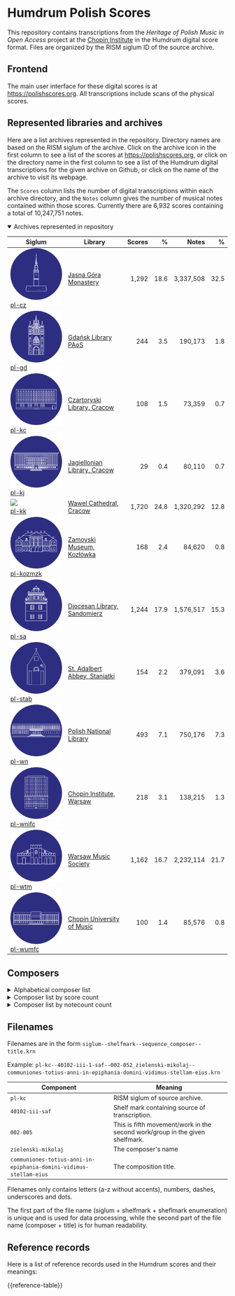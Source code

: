 Humdrum Polish Scores
======================================

This repository contains transcriptions from the _Heritage of Polish
Music in Open Access_ project at the [Chopin Institute](https://nifc.pl/en) in the
Humdrum digital score format.   Files are organized by the RISM siglum ID of the
source archive.



Frontend
--------

The main user interface for these digital scores is at https://polishscores.org.
All transcriptions include scans of the physical scores.



Represented libraries and archives
----------------------------------

Here are a list archives represented in the repository.  Directory
names are based on the RISM siglum of the archive.  Click on the
archive icon in the first column to see a list of the scores at
https://polishscores.org, or click on the directory name in the
first column to see a list of the Humdrum digital transcriptions
for the given archive on Github, or click on the name of the archive
to visit its webpage.

The `Scores` column lists the number of digital transcriptions within
each archive directory, and the `Notes` column gives the number of
musical notes contained within those scores.   Currently there are
6,932 scores containing a total of 10,247,751 notes.

<details open><summary>Archives represented in repository</summary>

| Siglum | Library | Scores |    % | Notes |    % |
| ------ | ------- | -----: | ---: | ----: | ---: |
| <a target="_blank" href="https://polishscores.org?s=pl-cz"><img src="https://raw.githubusercontent.com/craigsapp/website-polish-scores/main/img/siglum/pl-cz.svg"></a><br/><span style="white-space:pre; text-align:center;" class="nobr">[pl-cz](https://github.com/pl-wnifc/humdrum-polish-scores/tree/main/pl-cz/kern)</span></span> | [Jasna Góra Monastery](https://jasnagora.pl/en/o-sanktuarium/biblioteki/biblioteka-jasnogorska) | 1,292 | 18.6 | 3,337,508 | 32.5 |
| <a target="_blank" href="https://polishscores.org?s=pl-gd"><img src="https://raw.githubusercontent.com/craigsapp/website-polish-scores/main/img/siglum/pl-gd.svg"></a><br/><span style="white-space:pre; text-align:center;" class="nobr">[pl-gd](https://github.com/pl-wnifc/humdrum-polish-scores/tree/main/pl-gd/kern)</span></span> | [Gdańsk Library PAoS](https://bgpan.gda.pl/?lang=en) | 244 | 3.5 | 190,173 | 1.8 |
| <a target="_blank" href="https://polishscores.org?s=pl-kc"><img src="https://raw.githubusercontent.com/craigsapp/website-polish-scores/main/img/siglum/pl-kc.svg"></a><br/><span style="white-space:pre; text-align:center;" class="nobr">[pl-kc](https://github.com/pl-wnifc/humdrum-polish-scores/tree/main/pl-kc/kern)</span></span> | [Czartoryski Library, Cracow](https://mnk.pl/branch/the-princes-czartoyski-library) | 108 | 1.5 | 73,359 | 0.7 |
| <a target="_blank" href="https://polishscores.org?s=pl-kj"><img src="https://raw.githubusercontent.com/craigsapp/website-polish-scores/main/img/siglum/pl-kj.svg"></a><br/><span style="white-space:pre; text-align:center;" class="nobr">[pl-kj](https://github.com/pl-wnifc/humdrum-polish-scores/tree/main/pl-kj/kern)</span></span> | [Jagiellonian Library, Cracow](https://bj.uj.edu.pl/en_GB/start-en) | 29 | 0.4 | 80,110 | 0.7 |
| <a target="_blank" href="https://polishscores.org?s=pl-kk"><img src="https://raw.githubusercontent.com/craigsapp/website-polish-scores/main/img/siglum/pl-kk.svg"></a><br/><span style="white-space:pre; text-align:center;" class="nobr">[pl-kk](https://github.com/pl-wnifc/humdrum-polish-scores/tree/main/pl-kk/kern)</span></span> | [Wawel Cathedral, Cracow](http://akkk.com.pl) | 1,720 | 24.8 | 1,320,292 | 12.8 |
| <a target="_blank" href="https://polishscores.org?s=pl-kozmzk"><img src="https://raw.githubusercontent.com/craigsapp/website-polish-scores/main/img/siglum/pl-kozmzk.svg"></a><br/><span style="white-space:pre; text-align:center;" class="nobr">[pl-kozmzk](https://github.com/pl-wnifc/humdrum-polish-scores/tree/main/pl-kozmzk/kern)</span></span> | [Zamoyski Museum, Kozłówka](https://www-muzeumzamoyskich-pl.translate.goog/?_x_tr_sch=http&_x_tr_sl=auto&_x_tr_tl=en&_x_tr_hl=en) | 168 | 2.4 | 84,620 | 0.8 |
| <a target="_blank" href="https://polishscores.org?s=pl-sa"><img src="https://raw.githubusercontent.com/craigsapp/website-polish-scores/main/img/siglum/pl-sa.svg"></a><br/><span style="white-space:pre; text-align:center;" class="nobr">[pl-sa](https://github.com/pl-wnifc/humdrum-polish-scores/tree/main/pl-sa/kern)</span></span> | [Diocesan Library, Sandomierz](http://bc.bdsandomierz.pl/dlibra?language=en) | 1,244 | 17.9 | 1,576,517 | 15.3 |
| <a target="_blank" href="https://polishscores.org?s=pl-stab"><img src="https://raw.githubusercontent.com/craigsapp/website-polish-scores/main/img/siglum/pl-stab.svg"></a><br/><span style="white-space:pre; text-align:center;" class="nobr">[pl-stab](https://github.com/pl-wnifc/humdrum-polish-scores/tree/main/pl-stab/kern)</span></span> | [St. Adalbert Abbey, Staniątki](https://rism.info/library_collections/2017/09/28/music-in-the-convent-of-st-adalberts-abbey-in.html) | 154 | 2.2 | 379,091 | 3.6 |
| <a target="_blank" href="https://polishscores.org?s=pl-wn"><img src="https://raw.githubusercontent.com/craigsapp/website-polish-scores/main/img/siglum/pl-wn.svg"></a><br/><span style="white-space:pre; text-align:center;" class="nobr">[pl-wn](https://github.com/pl-wnifc/humdrum-polish-scores/tree/main/pl-wn/kern)</span></span> | [Polish National Library](https://www.bn.org.pl/en) | 493 | 7.1 | 750,176 | 7.3 |
| <a target="_blank" href="https://polishscores.org?s=pl-wnifc"><img src="https://raw.githubusercontent.com/craigsapp/website-polish-scores/main/img/siglum/pl-wnifc.svg"></a><br/><span style="white-space:pre; text-align:center;" class="nobr">[pl-wnifc](https://github.com/pl-wnifc/humdrum-polish-scores/tree/main/pl-wnifc/kern)</span></span> | [Chopin Institute, Warsaw](https://nifc.pl/en) | 218 | 3.1 | 138,215 | 1.3 |
| <a target="_blank" href="https://polishscores.org?s=pl-wtm"><img src="https://raw.githubusercontent.com/craigsapp/website-polish-scores/main/img/siglum/pl-wtm.svg"></a><br/><span style="white-space:pre; text-align:center;" class="nobr">[pl-wtm](https://github.com/pl-wnifc/humdrum-polish-scores/tree/main/pl-wtm/kern)</span></span> | [Warsaw Music Society](http://warszawskietowarzystwomuzyczne.pl/biblioteka/) | 1,162 | 16.7 | 2,232,114 | 21.7 |
| <a target="_blank" href="https://polishscores.org?s=pl-wumfc"><img src="https://raw.githubusercontent.com/craigsapp/website-polish-scores/main/img/siglum/pl-wumfc.svg"></a><br/><span style="white-space:pre; text-align:center;" class="nobr">[pl-wumfc](https://github.com/pl-wnifc/humdrum-polish-scores/tree/main/pl-wumfc/kern)</span></span> | [Chopin University of Music](http://www.biblioteka.chopin.edu.pl/pl) | 100 | 1.4 | 85,576 | 0.8 |

</details>



Composers
---------

<details markdown="1">
<summary> Alphabetical composer list</summary>

| Composer | Scores | Notes |
| -------- | -----: | ----: |
| Abersbach, Jan Jiří | 2 | 1,693 |
| Anerio, Giovanni Francesco | 6 | 7,670 |
| Anonymous | 1,944 | 1,152,611 |
| Asola, Giovanni Matteo | 23 | 12,800 |
| Astorga, Emanuele d' | 1 | 1,682 |
| Bach, Johann Christian | 6 | 12,311 |
| Barcicki, Jan | 6 | 2,666 |
| Bauer | 7 | 18,882 |
| Bauer, Joseph Anton | 1 | 1,494 |
| Bazylik, Cyprian | 8 | 1,737 |
| Beethoven, Ludwig van | 1 | 2,480 |
| Bellinzani, Paolo Benedetto | 4 | 3,792 |
| Bencini | 1 | 1,712 |
| Biandrà, Giovanni Pietro | 2 | 1,140 |
| Binder, Christlieb Siegmund | 6 | 9,216 |
| Boczkowski, Kazimierz | 3 | 7,182 |
| Bogoimski, Tadeusz | 5 | 13,604 |
| Boguński, Baltazar | 7 | 39,063 |
| Bohdanowicz, Bazyli | 4 | 6,535 |
| Boieldieu, Adrien | 1 | 356 |
| Bolehovský, Josef | 21 | 60,992 |
| Borek, Krzysztof | 9 | 7,256 |
| Borimius, Jan | 1 | 983 |
| Bortnjanskij, Dmitrij Stepanovič | 1 | 251 |
| Braun, Jan | 1 | 4,949 |
| Brentner, Johann Joseph Ignaz | 10 | 13,162 |
| Brioschi, Antonio | 4 | 3,284 |
| Brixi, František Xaver | 5 | 20,396 |
| Brixi, Viktorín | 2 | 9,614 |
| Brykner, Jerzy | 26 | 37,624 |
| Brzezińska, Filipina | 1 | 595 |
| Bułakowski, Stefan | 13 | 15,440 |
| Bühler, Franz | 1 | 180 |
| Bądarzewska, Tekla | 7 | 8,598 |
| Cadéac, Pierre | 10 | 7,567 |
| Caldara, Antonio | 1 | 1,138 |
| Cardilli, Jacopo Antonio | 1 | 101 |
| Casali, Giovanni Battista | 17 | 16,205 |
| Certon, Pierre | 18 | 17,610 |
| Chodkiewicz, Zofia | 2 | 1,227 |
| Chwalibóg, Izydor Konstanty | 6 | 2,476 |
| Constanzi | 9 | 7,842 |
| Conti | 2 | 4,378 |
| Costanzi, Giovanni Battista | 18 | 10,982 |
| Cramer, Johann Baptist | 1 | 3,327 |
| Croce, Giovanni | 4 | 410 |
| Cybulski, Izydor Józef | 9 | 5,869 |
| Czajkowski, Konstanty | 1 | 1,873 |
| Czerny, Carl | 1 | 561 |
| Damse, Józef | 8 | 58,912 |
| Danielski, Florian | 2 | 2,417 |
| Danik, Ján Ignác | 9 | 18,594 |
| Danka | 9 | 20,241 |
| Dankowski, Adalbert | 149 | 417,810 |
| Daubeck, Józef | 2 | 7,032 |
| De Majo, Gian Francesco | 1 | 2,630 |
| Dembowska, Konstancja | 1 | 181 |
| Dittersdorf, Carl Ditters von | 4 | 7,906 |
| Dobrzyński, Ignacy Feliks | 30 | 88,108 |
| Elsner, Józef | 134 | 553,045 |
| Engel, Jan | 29 | 78,428 |
| Ett, Caspar | 1 | 129 |
| Fertner, Karol | 4 | 18,728 |
| Fierszewicz, Daniel | 2 | 306 |
| Figulenti | 1 | 2,221 |
| Filipowicz, P. | 1 | 144 |
| Fils, Anton | 4 | 3,987 |
| Fischietti, Giovanni | 1 | 1,690 |
| Flasza, Tomasz | 1 | 82 |
| Fleming, Jan | 9 | 36,561 |
| Flori, Georg | 4 | 496 |
| Fuchs | 1 | 281 |
| Führer, Robert | 6 | 1,749 |
| G. B. B. | 1 | 857 |
| Gabrieli, Andrea | 4 | 621 |
| Gabussi, Giulio Cesare | 2 | 237 |
| Gallus, Iacobus | 1 | 426 |
| Gawara, Walentyn | 1 | 535 |
| Geiger, Konstanze | 1 | 110 |
| Gimeshoffer | 3 | 2,806 |
| Giżycka-Zamoyska, Ludmiła | 3 | 2,234 |
| Goetz-Gieczyński, Cyryl | 15 | 77,488 |
| Gomółka, Mikołaj | 151 | 27,689 |
| Gorczycki, Grzegorz Gerwazy | 64 | 41,083 |
| Gostowski | 2 | 1,795 |
| Gotschalk, Filip | 33 | 65,232 |
| Goudimel, Claude | 8 | 6,913 |
| Gołąbek, Jakub | 6 | 9,548 |
| Graun, Carl Heinrich | 9 | 22,714 |
| Grim, Józef | 15 | 3,934 |
| Grose, Michael Ehregott | 1 | 1,092 |
| Gruberski, Eugenjusz | 2 | 2,214 |
| Guami, Gioseffo | 4 | 606 |
| Guglielmi, Pietro Alessandro | 3 | 5,706 |
| Habermann, Jan Piotr | 3 | 4,270 |
| Hanel | 6 | 1,742 |
| Haslinger | 8 | 6,007 |
| Hasse, Johann Adolf | 15 | 45,732 |
| Haydn, Joseph | 23 | 20,550 |
| Hepner | 10 | 3,214 |
| Hermanowski, A. | 3 | 7,222 |
| Hertz, Michał | 71 | 102,866 |
| Hey-Stawicki, Michał | 2 | 576 |
| Hlonowski, J. | 2 | 294 |
| Hoffmeister, Franz Anton | 2 | 755 |
| Hofmann, Leopold | 9 | 27,670 |
| Holland, Jan Dawid | 11 | 14,287 |
| Holzbauer, Ignaz | 2 | 4,785 |
| Händel, Georg Friedrich | 1 | 298 |
| Häser, August Ferdinand | 20 | 8,284 |
| Hérissant, Jehan | 3 | 2,768 |
| Ingegneri, Marc'Antonio | 1 | 192 |
| Isaac, Heinrich | 1 | 530 |
| Isouard, Nicolas | 1 | 359 |
| Jachet de Mantua | 5 | 5,723 |
| Jacotin | 2 | 3,403 |
| Janicki, Mikołaj | 4 | 3,333 |
| Janiewicz, Feliks | 17 | 36,586 |
| Janisch | 1 | 3,154 |
| Jansa, Leopold | 1 | 5,052 |
| Jarecki, Józef | 7 | 4,631 |
| Jeric | 5 | 2,986 |
| Just, Franciszek Kasper | 15 | 35,024 |
| Kalous, Václav | 8 | 34,621 |
| Kamiński, F. | 2 | 4,936 |
| Kaspar | 6 | 4,653 |
| Kasprzykowski, Ignacy | 13 | 8,407 |
| Kellerer, Christophorus | 1 | 2,292 |
| Kietliński, Albert | 1 | 555 |
| Klakowski | 9 | 22,154 |
| Kobierkowicz, Józef | 14 | 19,943 |
| Komorowski, Ignacy Marceli | 1 | 217 |
| Koperski, Maksymilian | 24 | 78,938 |
| Kotowicz | 6 | 14,262 |
| Kottritsch, Franciszek | 10 | 11,728 |
| Kozłowski, Józef | 26 | 112,560 |
| Kościuszko, Tadeusz | 4 | 2,706 |
| Krassowski | 1 | 1,944 |
| Kraszewski, Józef Ignacy | 1 | 1,257 |
| Kraus, Józef | 1 | 1,962 |
| Kraus, Lambert | 8 | 11,330 |
| Kreith | 4 | 2,010 |
| Krener, Jan | 2 | 771 |
| Kreutzer | 1 | 511 |
| Krogulski, Józef Władysław | 41 | 65,327 |
| Krzewdzieński, Paweł | 1 | 5,083 |
| Krzykowski, F. | 1 | 1,968 |
| Kuci, Mateusz | 21 | 54,046 |
| Kurpiński, Karol Kazimierz | 25 | 59,933 |
| Kuttricz, Lania | 1 | 2,389 |
| Königsperger, Marianus | 7 | 10,654 |
| Kątski, Apolinary | 18 | 74,160 |
| Kędzierski, X. A. | 1 | 206 |
| Lachner, Ignaz | 3 | 2,218 |
| Lampugnani, Giovanni Battista | 1 | 1,646 |
| Lasso, Ferdinand di | 2 | 230 |
| Lasso, Orlando di | 33 | 6,612 |
| Lasso, Rudolph di | 4 | 606 |
| Laube, Antonín | 1 | 1,643 |
| Lechleitner, Ferdinand Simon | 51 | 127,072 |
| Lessel, Franciszek | 21 | 44,016 |
| Leszczyński, Władysław | 5 | 5,885 |
| Lhéritier, Jean | 1 | 1,127 |
| Lilius, Franciszek | 38 | 24,544 |
| Lipski, Stanisław | 2 | 2,898 |
| Loos, Karel | 1 | 2,389 |
| Lubelczyk, Jakub | 1 | 180 |
| Lubomirska, Ludwika | 1 | 614 |
| Lubomirski, Kazimierz | 1 | 2,829 |
| Luna, Georgius | 92 | 251,534 |
| Luython, Carl | 8 | 4,289 |
| Löbmann, J. | 4 | 1,066 |
| M.M. | 4 | 2,324 |
| Maader, Ludwik | 46 | 116,004 |
| Maintzer, Franz | 3 | 290 |
| Majewska, J. | 1 | 203 |
| Maldere, Pierre van | 3 | 6,823 |
| Malik, Jan | 4 | 4,907 |
| Marenzio, Luca | 170 | 111,935 |
| Marescalchi, Luigi | 6 | 14,475 |
| Massaino, Tiburzio | 5 | 662 |
| Mathieu | 1 | 708 |
| Matuszkiewicz, Franciszek | 3 | 6,611 |
| Maxylewicz, Wincenty | 7 | 6,281 |
| Mel, Rinaldo del | 3 | 405 |
| Mielczewski, Marcin | 4 | 15,372 |
| Mikuli, Karol | 16 | 24,851 |
| Miné, Jacques-Claude-Adolphe | 1 | 2,388 |
| Miskiewicz, Maciej Arnulf | 1 | 204 |
| Moniuszko, Stanisław | 325 | 643,961 |
| Monte, Philippe de | 4 | 503 |
| Morales, Cristóbal de | 5 | 6,205 |
| Morawski, Józef Bernard | 2 | 3,259 |
| Moulu, Pierre | 5 | 5,077 |
| Mouton, Jean | 1 | 2,032 |
| Mrozowski, Tadeusz | 12 | 14,227 |
| Musiałowski, Jan | 1 | 464 |
| Mysliveček, Josef | 3 | 2,366 |
| Méhul, Etienne-Nicolas | 1 | 236 |
| Namieyski, Jan | 5 | 16,537 |
| Naumann, Johann Gottlieb | 4 | 8,629 |
| Neumann | 4 | 7,842 |
| Neumann, Wawrzyniec | 11 | 19,988 |
| Noskowski, Zygmunt | 85 | 140,336 |
| Nowakiewicz, Kazimierz | 26 | 60,296 |
| Nowakowski, Józef | 4 | 7,233 |
| Nowicki, Ludwik | 1 | 483 |
| Ogiński, Michał Kleofas | 6 | 4,181 |
| Orgas, Annibale | 1 | 843 |
| Orłowski, Michał | 16 | 31,120 |
| Ostrowski, Jan | 1 | 1,063 |
| Pacelli, Asprilio | 9 | 9,933 |
| Paderewski, Ignacy Jan | 100 | 85,576 |
| Palestrina, Giovanni Pierluigi da | 46 | 20,717 |
| Paszkiewicz, Andrzej | 3 | 1,031 |
| Pausch, Eugen | 7 | 11,805 |
| Pergolesi, Giovanni Battista | 12 | 15,351 |
| Pichl, Václav | 1 | 3,476 |
| Pichler, Johann Melchior | 5 | 4,737 |
| Piotrowski, Franciszek | 1 | 2,660 |
| Pitoni, Giuseppe Ottavio | 2 | 1,213 |
| Pleyel, Ignace | 14 | 24,157 |
| Pokorný, Franz Xaver | 1 | 2,500 |
| Porta, Costanzo | 2 | 151 |
| Pottier, Matthias | 3 | 452 |
| Puchalski | 1 | 181 |
| Pugnani, Gaetano | 15 | 10,742 |
| Pych, Leopold | 18 | 42,361 |
| Pękiel, Bartłomiej | 56 | 57,971 |
| Raszek, Wacław | 127 | 356,793 |
| Rathgeber, Johann Valentin | 6 | 12,747 |
| Ratti, Lorenzo | 1 | 230 |
| Renner, Josef | 7 | 6,551 |
| Rhein, Carolo de | 1 | 3,792 |
| Riccieri, Giovanni Antonio | 3 | 3,242 |
| Richling | 16 | 4,807 |
| Righini, Vincenzo | 8 | 38,549 |
| Rodowski, Aleksander | 57 | 153,296 |
| Rossini, Gioachino | 2 | 1,458 |
| Rossochalski | 1 | 1,055 |
| Rothe | 1 | 195 |
| Rudkowski, Mateusz | 1 | 234 |
| Ruffo, Vincenzo | 5 | 6,759 |
| Ruggiero | 1 | 1,933 |
| Ruth, Christian Joseph | 5 | 13,035 |
| Rychling, Wincenty Wacław | 2 | 490 |
| Rygall, Ignacy | 35 | 51,969 |
| Rzepko, Adolf | 12 | 23,735 |
| Różycki, Jacek | 12 | 10,512 |
| Sabino, Ippolito | 5 | 2,889 |
| Sacchini, Antonio | 3 | 7,768 |
| Salèpico, Josquino | 1 | 145 |
| Samin, Vulfran | 4 | 2,758 |
| Schall, Claus Nielsen | 1 | 533 |
| Schiedermayr, Johann Baptist | 1 | 1,425 |
| Scholenberger | 1 | 1,103 |
| Schwertzer, J. | 1 | 145 |
| Schöpf | 2 | 1,076 |
| Sebastian z Felsztyna | 5 | 2,867 |
| Senfl, Ludwig | 1 | 673 |
| Sieprawski, Paweł | 1 | 3,932 |
| Singenberger, Johann Baptist | 13 | 2,366 |
| Siwiński, Andrzej | 24 | 24,554 |
| Smacierzyński | 1 | 113 |
| Sokół, Andrzej | 1 | 287 |
| Sowiński, Wojciech | 63 | 204,004 |
| Stabile, Annibale | 63 | 47,467 |
| Stachowicz, Damian | 1 | 1,141 |
| Staromiejski, J. | 8 | 35,213 |
| Statkowski, Tadeusz | 1 | 6,252 |
| Stefani, Jan | 5 | 5,895 |
| Stefani, Józef | 453 | 863,468 |
| Stolle | 4 | 4,933 |
| Stolpe, Alojzy | 1 | 845 |
| Studziński, Karol | 7 | 3,333 |
| Studziński, Kazimierz | 1 | 593 |
| Studziński, Piotr | 10 | 16,914 |
| Studziński, Wincenty | 7 | 9,190 |
| Szadek, Tomasz | 9 | 10,181 |
| Szarzyński, Stanisław Sylwester | 1 | 2,363 |
| Szczurowski, Jacek | 22 | 43,304 |
| Szlagórski, Walenty | 19 | 10,509 |
| Szymanowska, Maria | 41 | 54,170 |
| Słoczyński, Wojciech | 11 | 30,495 |
| Terzago, Bernardino | 1 | 488 |
| Toeschi, Carl Joseph | 6 | 16,530 |
| Troschel | 1 | 122 |
| Troschel, Wilhelm | 34 | 45,123 |
| Turczyński, Paschalis | 1 | 1,452 |
| Turowicz, Ksawery | 1 | 219 |
| Tymolski, Fabian | 1 | 1,284 |
| Vanhal, Johann Baptist | 2 | 560 |
| Vinci, Leonardo | 1 | 1,771 |
| Vogel | 21 | 136,026 |
| Volckmer, Augustin | 119 | 414,631 |
| Wacław z Szamotuł | 1 | 219 |
| Walczyński, Franciszek | 106 | 20,219 |
| Wański, Jan | 10 | 16,836 |
| Went, Johann Nepomuk | 4 | 3,658 |
| Wieniawski, Henryk | 36 | 89,137 |
| Wieniawski, Józef | 4 | 14,629 |
| Wiltberger, August | 5 | 1,811 |
| Winter, Peter von | 2 | 757 |
| Witt, Franz Xaver | 2 | 645 |
| Wołoszko, Andrzej | 1 | 5,167 |
| Wronowicz, Maciej H. | 1 | 4,437 |
| Wroński, Adam | 1 | 7,980 |
| Wygrzywalski, Józef | 6 | 13,743 |
| Wysocki, Kasper Napoleon | 5 | 3,748 |
| Zajączkowski, Roman | 4 | 7,313 |
| Zandtfelder, Nicolaus Joseph Ignatius | 1 | 346 |
| Zangl, Johann Baptist | 6 | 3,045 |
| Zarębski, Juliusz | 19 | 69,528 |
| Zeidler, Józef | 32 | 101,423 |
| Ziegler | 3 | 4,902 |
| Zieleniewicz, Mathias | 10 | 6,192 |
| Zieleński, Mikołaj | 108 | 73,359 |
| Zientarski, Romuald Teodor | 11 | 2,859 |
| Złotaszewski, Józef | 1 | 521 |
| Ćwiklicz, Bolesław Jan | 11 | 5,162 |
| Łada, Kazimierz | 1 | 1,485 |
| Łodwigowski, Edward Stefan | 50 | 9,154 |
| Łukaszewicz, Maciej | 3 | 4,796 |
| Ścigalski, Franciszek | 51 | 160,680 |
| Śmietański, Emil Władysław | 74 | 249,194 |
| Żebrowski, Marcin Józef | 71 | 154,142 |
| Żeleński, Władysław | 150 | 307,586 |

</details>

<details markdown="1">
<summary> Composer list by score count</summary>

| Composer | Scores | Notes |
| -------- | -----: | ----: |
| Anonymous | 1,944 | 1,152,611 |
| Stefani, Józef | 453 | 863,468 |
| Moniuszko, Stanisław | 325 | 643,961 |
| Marenzio, Luca | 170 | 111,935 |
| Gomółka, Mikołaj | 151 | 27,689 |
| Żeleński, Władysław | 150 | 307,586 |
| Dankowski, Adalbert | 149 | 417,810 |
| Elsner, Józef | 134 | 553,045 |
| Raszek, Wacław | 127 | 356,793 |
| Volckmer, Augustin | 119 | 414,631 |
| Zieleński, Mikołaj | 108 | 73,359 |
| Walczyński, Franciszek | 106 | 20,219 |
| Paderewski, Ignacy Jan | 100 | 85,576 |
| Luna, Georgius | 92 | 251,534 |
| Noskowski, Zygmunt | 85 | 140,336 |
| Śmietański, Emil Władysław | 74 | 249,194 |
| Hertz, Michał | 71 | 102,866 |
| Żebrowski, Marcin Józef | 71 | 154,142 |
| Gorczycki, Grzegorz Gerwazy | 64 | 41,083 |
| Sowiński, Wojciech | 63 | 204,004 |
| Stabile, Annibale | 63 | 47,467 |
| Rodowski, Aleksander | 57 | 153,296 |
| Pękiel, Bartłomiej | 56 | 57,971 |
| Lechleitner, Ferdinand Simon | 51 | 127,072 |
| Ścigalski, Franciszek | 51 | 160,680 |
| Łodwigowski, Edward Stefan | 50 | 9,154 |
| Maader, Ludwik | 46 | 116,004 |
| Palestrina, Giovanni Pierluigi da | 46 | 20,717 |
| Krogulski, Józef Władysław | 41 | 65,327 |
| Szymanowska, Maria | 41 | 54,170 |
| Lilius, Franciszek | 38 | 24,544 |
| Wieniawski, Henryk | 36 | 89,137 |
| Rygall, Ignacy | 35 | 51,969 |
| Troschel, Wilhelm | 34 | 45,123 |
| Gotschalk, Filip | 33 | 65,232 |
| Lasso, Orlando di | 33 | 6,612 |
| Zeidler, Józef | 32 | 101,423 |
| Dobrzyński, Ignacy Feliks | 30 | 88,108 |
| Engel, Jan | 29 | 78,428 |
| Brykner, Jerzy | 26 | 37,624 |
| Kozłowski, Józef | 26 | 112,560 |
| Nowakiewicz, Kazimierz | 26 | 60,296 |
| Kurpiński, Karol Kazimierz | 25 | 59,933 |
| Koperski, Maksymilian | 24 | 78,938 |
| Siwiński, Andrzej | 24 | 24,554 |
| Asola, Giovanni Matteo | 23 | 12,800 |
| Haydn, Joseph | 23 | 20,550 |
| Szczurowski, Jacek | 22 | 43,304 |
| Bolehovský, Josef | 21 | 60,992 |
| Kuci, Mateusz | 21 | 54,046 |
| Lessel, Franciszek | 21 | 44,016 |
| Vogel | 21 | 136,026 |
| Häser, August Ferdinand | 20 | 8,284 |
| Szlagórski, Walenty | 19 | 10,509 |
| Zarębski, Juliusz | 19 | 69,528 |
| Certon, Pierre | 18 | 17,610 |
| Costanzi, Giovanni Battista | 18 | 10,982 |
| Kątski, Apolinary | 18 | 74,160 |
| Pych, Leopold | 18 | 42,361 |
| Casali, Giovanni Battista | 17 | 16,205 |
| Janiewicz, Feliks | 17 | 36,586 |
| Mikuli, Karol | 16 | 24,851 |
| Orłowski, Michał | 16 | 31,120 |
| Richling | 16 | 4,807 |
| Goetz-Gieczyński, Cyryl | 15 | 77,488 |
| Grim, Józef | 15 | 3,934 |
| Hasse, Johann Adolf | 15 | 45,732 |
| Just, Franciszek Kasper | 15 | 35,024 |
| Pugnani, Gaetano | 15 | 10,742 |
| Kobierkowicz, Józef | 14 | 19,943 |
| Pleyel, Ignace | 14 | 24,157 |
| Bułakowski, Stefan | 13 | 15,440 |
| Kasprzykowski, Ignacy | 13 | 8,407 |
| Singenberger, Johann Baptist | 13 | 2,366 |
| Mrozowski, Tadeusz | 12 | 14,227 |
| Pergolesi, Giovanni Battista | 12 | 15,351 |
| Rzepko, Adolf | 12 | 23,735 |
| Różycki, Jacek | 12 | 10,512 |
| Holland, Jan Dawid | 11 | 14,287 |
| Neumann, Wawrzyniec | 11 | 19,988 |
| Słoczyński, Wojciech | 11 | 30,495 |
| Zientarski, Romuald Teodor | 11 | 2,859 |
| Ćwiklicz, Bolesław Jan | 11 | 5,162 |
| Brentner, Johann Joseph Ignaz | 10 | 13,162 |
| Cadéac, Pierre | 10 | 7,567 |
| Hepner | 10 | 3,214 |
| Kottritsch, Franciszek | 10 | 11,728 |
| Studziński, Piotr | 10 | 16,914 |
| Wański, Jan | 10 | 16,836 |
| Zieleniewicz, Mathias | 10 | 6,192 |
| Borek, Krzysztof | 9 | 7,256 |
| Constanzi | 9 | 7,842 |
| Cybulski, Izydor Józef | 9 | 5,869 |
| Danik, Ján Ignác | 9 | 18,594 |
| Danka | 9 | 20,241 |
| Fleming, Jan | 9 | 36,561 |
| Graun, Carl Heinrich | 9 | 22,714 |
| Hofmann, Leopold | 9 | 27,670 |
| Klakowski | 9 | 22,154 |
| Pacelli, Asprilio | 9 | 9,933 |
| Szadek, Tomasz | 9 | 10,181 |
| Bazylik, Cyprian | 8 | 1,737 |
| Damse, Józef | 8 | 58,912 |
| Goudimel, Claude | 8 | 6,913 |
| Haslinger | 8 | 6,007 |
| Kalous, Václav | 8 | 34,621 |
| Kraus, Lambert | 8 | 11,330 |
| Luython, Carl | 8 | 4,289 |
| Righini, Vincenzo | 8 | 38,549 |
| Staromiejski, J. | 8 | 35,213 |
| Bauer | 7 | 18,882 |
| Boguński, Baltazar | 7 | 39,063 |
| Bądarzewska, Tekla | 7 | 8,598 |
| Jarecki, Józef | 7 | 4,631 |
| Königsperger, Marianus | 7 | 10,654 |
| Maxylewicz, Wincenty | 7 | 6,281 |
| Pausch, Eugen | 7 | 11,805 |
| Renner, Josef | 7 | 6,551 |
| Studziński, Karol | 7 | 3,333 |
| Studziński, Wincenty | 7 | 9,190 |
| Anerio, Giovanni Francesco | 6 | 7,670 |
| Bach, Johann Christian | 6 | 12,311 |
| Barcicki, Jan | 6 | 2,666 |
| Binder, Christlieb Siegmund | 6 | 9,216 |
| Chwalibóg, Izydor Konstanty | 6 | 2,476 |
| Führer, Robert | 6 | 1,749 |
| Gołąbek, Jakub | 6 | 9,548 |
| Hanel | 6 | 1,742 |
| Kaspar | 6 | 4,653 |
| Kotowicz | 6 | 14,262 |
| Marescalchi, Luigi | 6 | 14,475 |
| Ogiński, Michał Kleofas | 6 | 4,181 |
| Rathgeber, Johann Valentin | 6 | 12,747 |
| Toeschi, Carl Joseph | 6 | 16,530 |
| Wygrzywalski, Józef | 6 | 13,743 |
| Zangl, Johann Baptist | 6 | 3,045 |
| Bogoimski, Tadeusz | 5 | 13,604 |
| Brixi, František Xaver | 5 | 20,396 |
| Jachet de Mantua | 5 | 5,723 |
| Jeric | 5 | 2,986 |
| Leszczyński, Władysław | 5 | 5,885 |
| Massaino, Tiburzio | 5 | 662 |
| Morales, Cristóbal de | 5 | 6,205 |
| Moulu, Pierre | 5 | 5,077 |
| Namieyski, Jan | 5 | 16,537 |
| Pichler, Johann Melchior | 5 | 4,737 |
| Ruffo, Vincenzo | 5 | 6,759 |
| Ruth, Christian Joseph | 5 | 13,035 |
| Sabino, Ippolito | 5 | 2,889 |
| Sebastian z Felsztyna | 5 | 2,867 |
| Stefani, Jan | 5 | 5,895 |
| Wiltberger, August | 5 | 1,811 |
| Wysocki, Kasper Napoleon | 5 | 3,748 |
| Bellinzani, Paolo Benedetto | 4 | 3,792 |
| Bohdanowicz, Bazyli | 4 | 6,535 |
| Brioschi, Antonio | 4 | 3,284 |
| Croce, Giovanni | 4 | 410 |
| Dittersdorf, Carl Ditters von | 4 | 7,906 |
| Fertner, Karol | 4 | 18,728 |
| Fils, Anton | 4 | 3,987 |
| Flori, Georg | 4 | 496 |
| Gabrieli, Andrea | 4 | 621 |
| Guami, Gioseffo | 4 | 606 |
| Janicki, Mikołaj | 4 | 3,333 |
| Kościuszko, Tadeusz | 4 | 2,706 |
| Kreith | 4 | 2,010 |
| Lasso, Rudolph di | 4 | 606 |
| Löbmann, J. | 4 | 1,066 |
| M.M. | 4 | 2,324 |
| Malik, Jan | 4 | 4,907 |
| Mielczewski, Marcin | 4 | 15,372 |
| Monte, Philippe de | 4 | 503 |
| Naumann, Johann Gottlieb | 4 | 8,629 |
| Neumann | 4 | 7,842 |
| Nowakowski, Józef | 4 | 7,233 |
| Samin, Vulfran | 4 | 2,758 |
| Stolle | 4 | 4,933 |
| Went, Johann Nepomuk | 4 | 3,658 |
| Wieniawski, Józef | 4 | 14,629 |
| Zajączkowski, Roman | 4 | 7,313 |
| Boczkowski, Kazimierz | 3 | 7,182 |
| Gimeshoffer | 3 | 2,806 |
| Giżycka-Zamoyska, Ludmiła | 3 | 2,234 |
| Guglielmi, Pietro Alessandro | 3 | 5,706 |
| Habermann, Jan Piotr | 3 | 4,270 |
| Hermanowski, A. | 3 | 7,222 |
| Hérissant, Jehan | 3 | 2,768 |
| Lachner, Ignaz | 3 | 2,218 |
| Maintzer, Franz | 3 | 290 |
| Maldere, Pierre van | 3 | 6,823 |
| Matuszkiewicz, Franciszek | 3 | 6,611 |
| Mel, Rinaldo del | 3 | 405 |
| Mysliveček, Josef | 3 | 2,366 |
| Paszkiewicz, Andrzej | 3 | 1,031 |
| Pottier, Matthias | 3 | 452 |
| Riccieri, Giovanni Antonio | 3 | 3,242 |
| Sacchini, Antonio | 3 | 7,768 |
| Ziegler | 3 | 4,902 |
| Łukaszewicz, Maciej | 3 | 4,796 |
| Abersbach, Jan Jiří | 2 | 1,693 |
| Biandrà, Giovanni Pietro | 2 | 1,140 |
| Brixi, Viktorín | 2 | 9,614 |
| Chodkiewicz, Zofia | 2 | 1,227 |
| Conti | 2 | 4,378 |
| Danielski, Florian | 2 | 2,417 |
| Daubeck, Józef | 2 | 7,032 |
| Fierszewicz, Daniel | 2 | 306 |
| Gabussi, Giulio Cesare | 2 | 237 |
| Gostowski | 2 | 1,795 |
| Gruberski, Eugenjusz | 2 | 2,214 |
| Hey-Stawicki, Michał | 2 | 576 |
| Hlonowski, J. | 2 | 294 |
| Hoffmeister, Franz Anton | 2 | 755 |
| Holzbauer, Ignaz | 2 | 4,785 |
| Jacotin | 2 | 3,403 |
| Kamiński, F. | 2 | 4,936 |
| Krener, Jan | 2 | 771 |
| Lasso, Ferdinand di | 2 | 230 |
| Lipski, Stanisław | 2 | 2,898 |
| Morawski, Józef Bernard | 2 | 3,259 |
| Pitoni, Giuseppe Ottavio | 2 | 1,213 |
| Porta, Costanzo | 2 | 151 |
| Rossini, Gioachino | 2 | 1,458 |
| Rychling, Wincenty Wacław | 2 | 490 |
| Schöpf | 2 | 1,076 |
| Vanhal, Johann Baptist | 2 | 560 |
| Winter, Peter von | 2 | 757 |
| Witt, Franz Xaver | 2 | 645 |
| Astorga, Emanuele d' | 1 | 1,682 |
| Bauer, Joseph Anton | 1 | 1,494 |
| Beethoven, Ludwig van | 1 | 2,480 |
| Bencini | 1 | 1,712 |
| Boieldieu, Adrien | 1 | 356 |
| Borimius, Jan | 1 | 983 |
| Bortnjanskij, Dmitrij Stepanovič | 1 | 251 |
| Braun, Jan | 1 | 4,949 |
| Brzezińska, Filipina | 1 | 595 |
| Bühler, Franz | 1 | 180 |
| Caldara, Antonio | 1 | 1,138 |
| Cardilli, Jacopo Antonio | 1 | 101 |
| Cramer, Johann Baptist | 1 | 3,327 |
| Czajkowski, Konstanty | 1 | 1,873 |
| Czerny, Carl | 1 | 561 |
| De Majo, Gian Francesco | 1 | 2,630 |
| Dembowska, Konstancja | 1 | 181 |
| Ett, Caspar | 1 | 129 |
| Figulenti | 1 | 2,221 |
| Filipowicz, P. | 1 | 144 |
| Fischietti, Giovanni | 1 | 1,690 |
| Flasza, Tomasz | 1 | 82 |
| Fuchs | 1 | 281 |
| G. B. B. | 1 | 857 |
| Gallus, Iacobus | 1 | 426 |
| Gawara, Walentyn | 1 | 535 |
| Geiger, Konstanze | 1 | 110 |
| Grose, Michael Ehregott | 1 | 1,092 |
| Händel, Georg Friedrich | 1 | 298 |
| Ingegneri, Marc'Antonio | 1 | 192 |
| Isaac, Heinrich | 1 | 530 |
| Isouard, Nicolas | 1 | 359 |
| Janisch | 1 | 3,154 |
| Jansa, Leopold | 1 | 5,052 |
| Kellerer, Christophorus | 1 | 2,292 |
| Kietliński, Albert | 1 | 555 |
| Komorowski, Ignacy Marceli | 1 | 217 |
| Krassowski | 1 | 1,944 |
| Kraszewski, Józef Ignacy | 1 | 1,257 |
| Kraus, Józef | 1 | 1,962 |
| Kreutzer | 1 | 511 |
| Krzewdzieński, Paweł | 1 | 5,083 |
| Krzykowski, F. | 1 | 1,968 |
| Kuttricz, Lania | 1 | 2,389 |
| Kędzierski, X. A. | 1 | 206 |
| Lampugnani, Giovanni Battista | 1 | 1,646 |
| Laube, Antonín | 1 | 1,643 |
| Lhéritier, Jean | 1 | 1,127 |
| Loos, Karel | 1 | 2,389 |
| Lubelczyk, Jakub | 1 | 180 |
| Lubomirska, Ludwika | 1 | 614 |
| Lubomirski, Kazimierz | 1 | 2,829 |
| Majewska, J. | 1 | 203 |
| Mathieu | 1 | 708 |
| Miné, Jacques-Claude-Adolphe | 1 | 2,388 |
| Miskiewicz, Maciej Arnulf | 1 | 204 |
| Mouton, Jean | 1 | 2,032 |
| Musiałowski, Jan | 1 | 464 |
| Méhul, Etienne-Nicolas | 1 | 236 |
| Nowicki, Ludwik | 1 | 483 |
| Orgas, Annibale | 1 | 843 |
| Ostrowski, Jan | 1 | 1,063 |
| Pichl, Václav | 1 | 3,476 |
| Piotrowski, Franciszek | 1 | 2,660 |
| Pokorný, Franz Xaver | 1 | 2,500 |
| Puchalski | 1 | 181 |
| Ratti, Lorenzo | 1 | 230 |
| Rhein, Carolo de | 1 | 3,792 |
| Rossochalski | 1 | 1,055 |
| Rothe | 1 | 195 |
| Rudkowski, Mateusz | 1 | 234 |
| Ruggiero | 1 | 1,933 |
| Salèpico, Josquino | 1 | 145 |
| Schall, Claus Nielsen | 1 | 533 |
| Schiedermayr, Johann Baptist | 1 | 1,425 |
| Scholenberger | 1 | 1,103 |
| Schwertzer, J. | 1 | 145 |
| Senfl, Ludwig | 1 | 673 |
| Sieprawski, Paweł | 1 | 3,932 |
| Smacierzyński | 1 | 113 |
| Sokół, Andrzej | 1 | 287 |
| Stachowicz, Damian | 1 | 1,141 |
| Statkowski, Tadeusz | 1 | 6,252 |
| Stolpe, Alojzy | 1 | 845 |
| Studziński, Kazimierz | 1 | 593 |
| Szarzyński, Stanisław Sylwester | 1 | 2,363 |
| Terzago, Bernardino | 1 | 488 |
| Troschel | 1 | 122 |
| Turczyński, Paschalis | 1 | 1,452 |
| Turowicz, Ksawery | 1 | 219 |
| Tymolski, Fabian | 1 | 1,284 |
| Vinci, Leonardo | 1 | 1,771 |
| Wacław z Szamotuł | 1 | 219 |
| Wołoszko, Andrzej | 1 | 5,167 |
| Wronowicz, Maciej H. | 1 | 4,437 |
| Wroński, Adam | 1 | 7,980 |
| Zandtfelder, Nicolaus Joseph Ignatius | 1 | 346 |
| Złotaszewski, Józef | 1 | 521 |
| Łada, Kazimierz | 1 | 1,485 |

</details>

<details markdown="1">
<summary> Composer list by notecount count</summary>

| Composer | Scores | Notes |
| -------- | -----: | ----: |
| Żeleński, Władysław | 150 | 307,586 |
| Żebrowski, Marcin Józef | 71 | 154,142 |
| Śmietański, Emil Władysław | 74 | 249,194 |
| Ścigalski, Franciszek | 51 | 160,680 |
| Łukaszewicz, Maciej | 3 | 4,796 |
| Łodwigowski, Edward Stefan | 50 | 9,154 |
| Łada, Kazimierz | 1 | 1,485 |
| Ćwiklicz, Bolesław Jan | 11 | 5,162 |
| Złotaszewski, Józef | 1 | 521 |
| Zientarski, Romuald Teodor | 11 | 2,859 |
| Zieleński, Mikołaj | 108 | 73,359 |
| Zieleniewicz, Mathias | 10 | 6,192 |
| Ziegler | 3 | 4,902 |
| Zeidler, Józef | 32 | 101,423 |
| Zarębski, Juliusz | 19 | 69,528 |
| Zangl, Johann Baptist | 6 | 3,045 |
| Zandtfelder, Nicolaus Joseph Ignatius | 1 | 346 |
| Zajączkowski, Roman | 4 | 7,313 |
| Wysocki, Kasper Napoleon | 5 | 3,748 |
| Wygrzywalski, Józef | 6 | 13,743 |
| Wroński, Adam | 1 | 7,980 |
| Wronowicz, Maciej H. | 1 | 4,437 |
| Wołoszko, Andrzej | 1 | 5,167 |
| Witt, Franz Xaver | 2 | 645 |
| Winter, Peter von | 2 | 757 |
| Wiltberger, August | 5 | 1,811 |
| Wieniawski, Józef | 4 | 14,629 |
| Wieniawski, Henryk | 36 | 89,137 |
| Went, Johann Nepomuk | 4 | 3,658 |
| Wański, Jan | 10 | 16,836 |
| Walczyński, Franciszek | 106 | 20,219 |
| Wacław z Szamotuł | 1 | 219 |
| Volckmer, Augustin | 119 | 414,631 |
| Vogel | 21 | 136,026 |
| Vinci, Leonardo | 1 | 1,771 |
| Vanhal, Johann Baptist | 2 | 560 |
| Tymolski, Fabian | 1 | 1,284 |
| Turowicz, Ksawery | 1 | 219 |
| Turczyński, Paschalis | 1 | 1,452 |
| Troschel, Wilhelm | 34 | 45,123 |
| Troschel | 1 | 122 |
| Toeschi, Carl Joseph | 6 | 16,530 |
| Terzago, Bernardino | 1 | 488 |
| Słoczyński, Wojciech | 11 | 30,495 |
| Szymanowska, Maria | 41 | 54,170 |
| Szlagórski, Walenty | 19 | 10,509 |
| Szczurowski, Jacek | 22 | 43,304 |
| Szarzyński, Stanisław Sylwester | 1 | 2,363 |
| Szadek, Tomasz | 9 | 10,181 |
| Studziński, Wincenty | 7 | 9,190 |
| Studziński, Piotr | 10 | 16,914 |
| Studziński, Kazimierz | 1 | 593 |
| Studziński, Karol | 7 | 3,333 |
| Stolpe, Alojzy | 1 | 845 |
| Stolle | 4 | 4,933 |
| Stefani, Józef | 453 | 863,468 |
| Stefani, Jan | 5 | 5,895 |
| Statkowski, Tadeusz | 1 | 6,252 |
| Staromiejski, J. | 8 | 35,213 |
| Stachowicz, Damian | 1 | 1,141 |
| Stabile, Annibale | 63 | 47,467 |
| Sowiński, Wojciech | 63 | 204,004 |
| Sokół, Andrzej | 1 | 287 |
| Smacierzyński | 1 | 113 |
| Siwiński, Andrzej | 24 | 24,554 |
| Singenberger, Johann Baptist | 13 | 2,366 |
| Sieprawski, Paweł | 1 | 3,932 |
| Senfl, Ludwig | 1 | 673 |
| Sebastian z Felsztyna | 5 | 2,867 |
| Schöpf | 2 | 1,076 |
| Schwertzer, J. | 1 | 145 |
| Scholenberger | 1 | 1,103 |
| Schiedermayr, Johann Baptist | 1 | 1,425 |
| Schall, Claus Nielsen | 1 | 533 |
| Samin, Vulfran | 4 | 2,758 |
| Salèpico, Josquino | 1 | 145 |
| Sacchini, Antonio | 3 | 7,768 |
| Sabino, Ippolito | 5 | 2,889 |
| Różycki, Jacek | 12 | 10,512 |
| Rzepko, Adolf | 12 | 23,735 |
| Rygall, Ignacy | 35 | 51,969 |
| Rychling, Wincenty Wacław | 2 | 490 |
| Ruth, Christian Joseph | 5 | 13,035 |
| Ruggiero | 1 | 1,933 |
| Ruffo, Vincenzo | 5 | 6,759 |
| Rudkowski, Mateusz | 1 | 234 |
| Rothe | 1 | 195 |
| Rossochalski | 1 | 1,055 |
| Rossini, Gioachino | 2 | 1,458 |
| Rodowski, Aleksander | 57 | 153,296 |
| Righini, Vincenzo | 8 | 38,549 |
| Richling | 16 | 4,807 |
| Riccieri, Giovanni Antonio | 3 | 3,242 |
| Rhein, Carolo de | 1 | 3,792 |
| Renner, Josef | 7 | 6,551 |
| Ratti, Lorenzo | 1 | 230 |
| Rathgeber, Johann Valentin | 6 | 12,747 |
| Raszek, Wacław | 127 | 356,793 |
| Pękiel, Bartłomiej | 56 | 57,971 |
| Pych, Leopold | 18 | 42,361 |
| Pugnani, Gaetano | 15 | 10,742 |
| Puchalski | 1 | 181 |
| Pottier, Matthias | 3 | 452 |
| Porta, Costanzo | 2 | 151 |
| Pokorný, Franz Xaver | 1 | 2,500 |
| Pleyel, Ignace | 14 | 24,157 |
| Pitoni, Giuseppe Ottavio | 2 | 1,213 |
| Piotrowski, Franciszek | 1 | 2,660 |
| Pichler, Johann Melchior | 5 | 4,737 |
| Pichl, Václav | 1 | 3,476 |
| Pergolesi, Giovanni Battista | 12 | 15,351 |
| Pausch, Eugen | 7 | 11,805 |
| Paszkiewicz, Andrzej | 3 | 1,031 |
| Palestrina, Giovanni Pierluigi da | 46 | 20,717 |
| Paderewski, Ignacy Jan | 100 | 85,576 |
| Pacelli, Asprilio | 9 | 9,933 |
| Ostrowski, Jan | 1 | 1,063 |
| Orłowski, Michał | 16 | 31,120 |
| Orgas, Annibale | 1 | 843 |
| Ogiński, Michał Kleofas | 6 | 4,181 |
| Nowicki, Ludwik | 1 | 483 |
| Nowakowski, Józef | 4 | 7,233 |
| Nowakiewicz, Kazimierz | 26 | 60,296 |
| Noskowski, Zygmunt | 85 | 140,336 |
| Neumann, Wawrzyniec | 11 | 19,988 |
| Neumann | 4 | 7,842 |
| Naumann, Johann Gottlieb | 4 | 8,629 |
| Namieyski, Jan | 5 | 16,537 |
| Méhul, Etienne-Nicolas | 1 | 236 |
| Mysliveček, Josef | 3 | 2,366 |
| Musiałowski, Jan | 1 | 464 |
| Mrozowski, Tadeusz | 12 | 14,227 |
| Mouton, Jean | 1 | 2,032 |
| Moulu, Pierre | 5 | 5,077 |
| Morawski, Józef Bernard | 2 | 3,259 |
| Morales, Cristóbal de | 5 | 6,205 |
| Monte, Philippe de | 4 | 503 |
| Moniuszko, Stanisław | 325 | 643,961 |
| Miskiewicz, Maciej Arnulf | 1 | 204 |
| Miné, Jacques-Claude-Adolphe | 1 | 2,388 |
| Mikuli, Karol | 16 | 24,851 |
| Mielczewski, Marcin | 4 | 15,372 |
| Mel, Rinaldo del | 3 | 405 |
| Maxylewicz, Wincenty | 7 | 6,281 |
| Matuszkiewicz, Franciszek | 3 | 6,611 |
| Mathieu | 1 | 708 |
| Massaino, Tiburzio | 5 | 662 |
| Marescalchi, Luigi | 6 | 14,475 |
| Marenzio, Luca | 170 | 111,935 |
| Malik, Jan | 4 | 4,907 |
| Maldere, Pierre van | 3 | 6,823 |
| Majewska, J. | 1 | 203 |
| Maintzer, Franz | 3 | 290 |
| Maader, Ludwik | 46 | 116,004 |
| M.M. | 4 | 2,324 |
| Löbmann, J. | 4 | 1,066 |
| Luython, Carl | 8 | 4,289 |
| Luna, Georgius | 92 | 251,534 |
| Lubomirski, Kazimierz | 1 | 2,829 |
| Lubomirska, Ludwika | 1 | 614 |
| Lubelczyk, Jakub | 1 | 180 |
| Loos, Karel | 1 | 2,389 |
| Lipski, Stanisław | 2 | 2,898 |
| Lilius, Franciszek | 38 | 24,544 |
| Lhéritier, Jean | 1 | 1,127 |
| Leszczyński, Władysław | 5 | 5,885 |
| Lessel, Franciszek | 21 | 44,016 |
| Lechleitner, Ferdinand Simon | 51 | 127,072 |
| Laube, Antonín | 1 | 1,643 |
| Lasso, Rudolph di | 4 | 606 |
| Lasso, Orlando di | 33 | 6,612 |
| Lasso, Ferdinand di | 2 | 230 |
| Lampugnani, Giovanni Battista | 1 | 1,646 |
| Lachner, Ignaz | 3 | 2,218 |
| Kędzierski, X. A. | 1 | 206 |
| Kątski, Apolinary | 18 | 74,160 |
| Königsperger, Marianus | 7 | 10,654 |
| Kuttricz, Lania | 1 | 2,389 |
| Kurpiński, Karol Kazimierz | 25 | 59,933 |
| Kuci, Mateusz | 21 | 54,046 |
| Krzykowski, F. | 1 | 1,968 |
| Krzewdzieński, Paweł | 1 | 5,083 |
| Krogulski, Józef Władysław | 41 | 65,327 |
| Kreutzer | 1 | 511 |
| Krener, Jan | 2 | 771 |
| Kreith | 4 | 2,010 |
| Kraus, Lambert | 8 | 11,330 |
| Kraus, Józef | 1 | 1,962 |
| Kraszewski, Józef Ignacy | 1 | 1,257 |
| Krassowski | 1 | 1,944 |
| Kościuszko, Tadeusz | 4 | 2,706 |
| Kozłowski, Józef | 26 | 112,560 |
| Kottritsch, Franciszek | 10 | 11,728 |
| Kotowicz | 6 | 14,262 |
| Koperski, Maksymilian | 24 | 78,938 |
| Komorowski, Ignacy Marceli | 1 | 217 |
| Kobierkowicz, Józef | 14 | 19,943 |
| Klakowski | 9 | 22,154 |
| Kietliński, Albert | 1 | 555 |
| Kellerer, Christophorus | 1 | 2,292 |
| Kasprzykowski, Ignacy | 13 | 8,407 |
| Kaspar | 6 | 4,653 |
| Kamiński, F. | 2 | 4,936 |
| Kalous, Václav | 8 | 34,621 |
| Just, Franciszek Kasper | 15 | 35,024 |
| Jeric | 5 | 2,986 |
| Jarecki, Józef | 7 | 4,631 |
| Jansa, Leopold | 1 | 5,052 |
| Janisch | 1 | 3,154 |
| Janiewicz, Feliks | 17 | 36,586 |
| Janicki, Mikołaj | 4 | 3,333 |
| Jacotin | 2 | 3,403 |
| Jachet de Mantua | 5 | 5,723 |
| Isouard, Nicolas | 1 | 359 |
| Isaac, Heinrich | 1 | 530 |
| Ingegneri, Marc'Antonio | 1 | 192 |
| Hérissant, Jehan | 3 | 2,768 |
| Häser, August Ferdinand | 20 | 8,284 |
| Händel, Georg Friedrich | 1 | 298 |
| Holzbauer, Ignaz | 2 | 4,785 |
| Holland, Jan Dawid | 11 | 14,287 |
| Hofmann, Leopold | 9 | 27,670 |
| Hoffmeister, Franz Anton | 2 | 755 |
| Hlonowski, J. | 2 | 294 |
| Hey-Stawicki, Michał | 2 | 576 |
| Hertz, Michał | 71 | 102,866 |
| Hermanowski, A. | 3 | 7,222 |
| Hepner | 10 | 3,214 |
| Haydn, Joseph | 23 | 20,550 |
| Hasse, Johann Adolf | 15 | 45,732 |
| Haslinger | 8 | 6,007 |
| Hanel | 6 | 1,742 |
| Habermann, Jan Piotr | 3 | 4,270 |
| Guglielmi, Pietro Alessandro | 3 | 5,706 |
| Guami, Gioseffo | 4 | 606 |
| Gruberski, Eugenjusz | 2 | 2,214 |
| Grose, Michael Ehregott | 1 | 1,092 |
| Grim, Józef | 15 | 3,934 |
| Graun, Carl Heinrich | 9 | 22,714 |
| Gołąbek, Jakub | 6 | 9,548 |
| Goudimel, Claude | 8 | 6,913 |
| Gotschalk, Filip | 33 | 65,232 |
| Gostowski | 2 | 1,795 |
| Gorczycki, Grzegorz Gerwazy | 64 | 41,083 |
| Gomółka, Mikołaj | 151 | 27,689 |
| Goetz-Gieczyński, Cyryl | 15 | 77,488 |
| Giżycka-Zamoyska, Ludmiła | 3 | 2,234 |
| Gimeshoffer | 3 | 2,806 |
| Geiger, Konstanze | 1 | 110 |
| Gawara, Walentyn | 1 | 535 |
| Gallus, Iacobus | 1 | 426 |
| Gabussi, Giulio Cesare | 2 | 237 |
| Gabrieli, Andrea | 4 | 621 |
| G. B. B. | 1 | 857 |
| Führer, Robert | 6 | 1,749 |
| Fuchs | 1 | 281 |
| Flori, Georg | 4 | 496 |
| Fleming, Jan | 9 | 36,561 |
| Flasza, Tomasz | 1 | 82 |
| Fischietti, Giovanni | 1 | 1,690 |
| Fils, Anton | 4 | 3,987 |
| Filipowicz, P. | 1 | 144 |
| Figulenti | 1 | 2,221 |
| Fierszewicz, Daniel | 2 | 306 |
| Fertner, Karol | 4 | 18,728 |
| Ett, Caspar | 1 | 129 |
| Engel, Jan | 29 | 78,428 |
| Elsner, Józef | 134 | 553,045 |
| Dobrzyński, Ignacy Feliks | 30 | 88,108 |
| Dittersdorf, Carl Ditters von | 4 | 7,906 |
| Dembowska, Konstancja | 1 | 181 |
| De Majo, Gian Francesco | 1 | 2,630 |
| Daubeck, Józef | 2 | 7,032 |
| Dankowski, Adalbert | 149 | 417,810 |
| Danka | 9 | 20,241 |
| Danik, Ján Ignác | 9 | 18,594 |
| Danielski, Florian | 2 | 2,417 |
| Damse, Józef | 8 | 58,912 |
| Czerny, Carl | 1 | 561 |
| Czajkowski, Konstanty | 1 | 1,873 |
| Cybulski, Izydor Józef | 9 | 5,869 |
| Croce, Giovanni | 4 | 410 |
| Cramer, Johann Baptist | 1 | 3,327 |
| Costanzi, Giovanni Battista | 18 | 10,982 |
| Conti | 2 | 4,378 |
| Constanzi | 9 | 7,842 |
| Chwalibóg, Izydor Konstanty | 6 | 2,476 |
| Chodkiewicz, Zofia | 2 | 1,227 |
| Certon, Pierre | 18 | 17,610 |
| Casali, Giovanni Battista | 17 | 16,205 |
| Cardilli, Jacopo Antonio | 1 | 101 |
| Caldara, Antonio | 1 | 1,138 |
| Cadéac, Pierre | 10 | 7,567 |
| Bądarzewska, Tekla | 7 | 8,598 |
| Bühler, Franz | 1 | 180 |
| Bułakowski, Stefan | 13 | 15,440 |
| Brzezińska, Filipina | 1 | 595 |
| Brykner, Jerzy | 26 | 37,624 |
| Brixi, Viktorín | 2 | 9,614 |
| Brixi, František Xaver | 5 | 20,396 |
| Brioschi, Antonio | 4 | 3,284 |
| Brentner, Johann Joseph Ignaz | 10 | 13,162 |
| Braun, Jan | 1 | 4,949 |
| Bortnjanskij, Dmitrij Stepanovič | 1 | 251 |
| Borimius, Jan | 1 | 983 |
| Borek, Krzysztof | 9 | 7,256 |
| Bolehovský, Josef | 21 | 60,992 |
| Boieldieu, Adrien | 1 | 356 |
| Bohdanowicz, Bazyli | 4 | 6,535 |
| Boguński, Baltazar | 7 | 39,063 |
| Bogoimski, Tadeusz | 5 | 13,604 |
| Boczkowski, Kazimierz | 3 | 7,182 |
| Binder, Christlieb Siegmund | 6 | 9,216 |
| Biandrà, Giovanni Pietro | 2 | 1,140 |
| Bencini | 1 | 1,712 |
| Bellinzani, Paolo Benedetto | 4 | 3,792 |
| Beethoven, Ludwig van | 1 | 2,480 |
| Bazylik, Cyprian | 8 | 1,737 |
| Bauer, Joseph Anton | 1 | 1,494 |
| Bauer | 7 | 18,882 |
| Barcicki, Jan | 6 | 2,666 |
| Bach, Johann Christian | 6 | 12,311 |
| Astorga, Emanuele d' | 1 | 1,682 |
| Asola, Giovanni Matteo | 23 | 12,800 |
| Anonymous | 1,944 | 1,152,611 |
| Anerio, Giovanni Francesco | 6 | 7,670 |
| Abersbach, Jan Jiří | 2 | 1,693 |

</details>




Filenames
---------

Filenames are in the form `siglum--shelfmark--sequence_composer--title.krn`

Example: `pl-kc--40102-iii-1-saf--002-052_zielenski-mikolaj--communiones-totius-anni-in-epiphania-domini-vidimus-stellam-eius.krn`

| Component | Meaning |
| --------- | ------- |
| `pl-kc`     | RISM siglum of source archive. |
| `40102-iii-saf` | Shelf mark containing source of transcription. |
| `002-005`   | This is fifth movement/work in the second work/group in the given shelfmark. |
| `zielenski-mikolaj` | The composer's name |
| `communiones-totius-anni-in-epiphania-domini-vidimus-stellam-eius` | The composition title. |

Filenames only contains letters (a-z without accents), numbers, dashes, underscores and dots.

The first part of the file name (siglum + shelfmark + sheflmark enumeration) is unique and 
is used for data processing, while the second part of the file name (composer + title) is for
human readability.


Reference records
-----------------

Here is a list of reference records used in the Humdrum scores and their meanings:

{{reference-table}}






